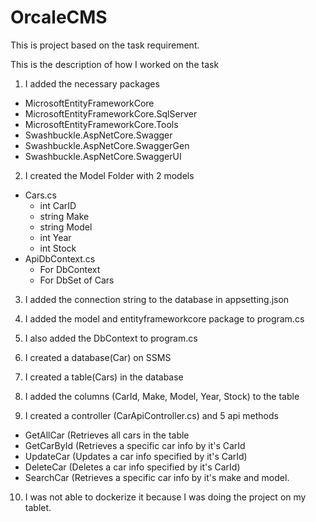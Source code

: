 # OrcaleCMS
This is project based on the task requirement.

This is the description of how I worked on the task
1) I added the necessary packages 
- MicrosoftEntityFrameworkCore
- MicrosoftEntityFrameworkCore.SqlServer
- MicrosoftEntityFrameworkCore.Tools
- Swashbuckle.AspNetCore.Swagger
- Swashbuckle.AspNetCore.SwaggerGen
- Swashbuckle.AspNetCore.SwaggerUI

2) I created the Model Folder with 2 models
- Cars.cs
	- int CarID
	- string Make
	- string Model
	- int Year
	- int Stock
- ApiDbContext.cs
	- For DbContext
	- For DbSet of Cars

3) I added the connection string to the database in appsetting.json

4) I added the model and entityframeworkcore package to program.cs
5) I also added the DbContext to program.cs

6) I created a database(Car) on SSMS
7) I created a table(Cars) in the database
8) I added the columns (CarId, Make, Model, Year, Stock) to the table

9) I created a controller (CarApiController.cs) and 5 api methods
- GetAllCar (Retrieves all cars in the table
- GetCarById (Retrieves a specific car info by it's CarId
- UpdateCar (Updates a car info specified by it's CarId)
- DeleteCar (Deletes a car info specified by it's CarId)
- SearchCar (Retrieves a specific car info by it's make and model.

10) I was not able to dockerize it because I was doing the project on my tablet. 
